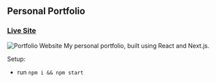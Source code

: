 ## Personal Portfolio

### [Live Site](https://gonzalomontanes.netlify.app/)

![Portfolio Website](![portfoliocoverimage](https://user-images.githubusercontent.com/92688327/146644495-ea8f0f82-63ad-48e6-810e-b08d77761f87.PNG)
)
My personal portfolio, built using React and Next.js.

Setup:
- run ```npm i && npm start```
